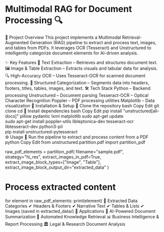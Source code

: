 # Multimodal RAG for Document Processing 🔍
📌 Project Overview
This project implements a Multimodal Retrieval-Augmented Generation (RAG) pipeline to extract and process text, images, and tables from PDFs.
It leverages OCR (Tesseract) and Unstructured to intelligently categorize document elements for AI-driven analysis.

✨ Key Features
📜 Text Extraction – Retrieves and structures document text.
🖼 Image & Table Extraction – Extracts visuals and tabular data for analysis.
🔍 High-Accuracy OCR – Uses Tesseract-OCR for scanned document processing.
📂 Structured Categorization – Segments data into headers, footers, titles, tables, images, and text.
🛠 Tech Stack
Python – Backend processing
Unstructured – Document parsing
Tesseract-OCR – Optical Character Recognition
Poppler – PDF processing utilities
Matplotlib – Data visualization
🚀 Installation & Setup
🔹 Clone the repository
bash
Copy
Edit
git clone <repository-link>
cd <project-folder>
🔹 Install dependencies
bash
Copy
Edit
pip install "unstructured[all-docs]" pillow pydantic lxml matplotlib
sudo apt-get update  
sudo apt-get install poppler-utils libleptonica-dev tesseract-ocr libtesseract-dev python3-pil  
pip install unstructured-pytesseract  
⚙ Usage
🔹 Run the pipeline to extract and process content from a PDF
python
Copy
Edit
from unstructured.partition.pdf import partition_pdf

raw_pdf_elements = partition_pdf(
    filename="sample.pdf",
    strategy="hi_res",
    extract_images_in_pdf=True,
    extract_image_block_types=["Image", "Table"],
    extract_image_block_output_dir="extracted_data"
)

# Process extracted content
for element in raw_pdf_elements:
    print(element)
🔹 Extracted Data Categories
✔ Headers & Footers
✔ Narrative Text
✔ Tables & Lists
✔ Images (saved in extracted_data/)
🎯 Applications
📑 AI-Powered Document Summarization
🔎 Automated Knowledge Retrieval
📊 Business Intelligence & Report Processing
🏛 Legal & Research Document Analysis
